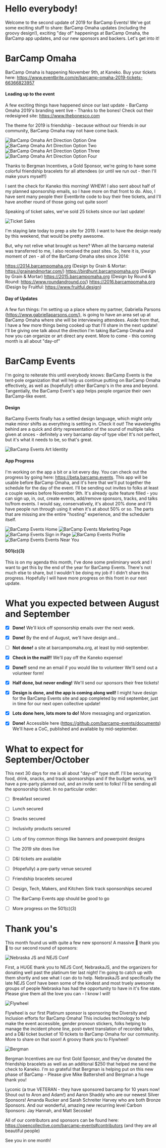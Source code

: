# Hello everybody!
Welcome to the second update of 2019 for BarCamp Events! We've got some exciting stuff to share: BarCamp Omaha updates (including the groovy design!), exciting "day of" happenings at BarCamp Omaha, the BarCamp app updates, and our new sponsors and backers. Let's get into it!

# BarCamp Omaha
BarCamp Omaha is happening November 9th, at Kaneko. Buy your tickets here: https://www.eventbrite.com/e/barcamp-omaha-2019-tickets-66366823957

#### Leading up to the event
A few exciting things have happened since our last update - BarCamp Omaha 2019's branding went live - Thanks to the bones! Check out their redesigned site: https://www.thebonesco.com

The theme for 2019 is friendship - because without our friends in our community, BarCamp Omaha may not have come back.

![BarCamp Omaha Art Direction Option One](./september_assets/barcampomaha_1.png)
![BarCamp Omaha Art Direction Option Two](./september_assets/barcampomaha_2.png)
![BarCamp Omaha Art Direction Option Three](./september_assets/barcampomaha_3.png)
![BarCamp Omaha Art Direction Option Four](./september_assets/barcampomaha_4.png)

Thanks to Bergman Incentives, a Gold Sponsor, we're going to have some colorful friendship bracelets for all attendees (or until we run out - then I'll make yours myself!)

I sent the check for Kaneko this morning! WHEW! I also sent about half of my planned sponsorship emails, so I have more on that front to do. Also, I have sent many people their Eventbrite code to buy their free tickets, and I'll have another round of those going out quite soon!

Speaking of ticket sales, we've sold 25 tickets since our last update!

![Ticket Sales](./september_assets/ticketsales.png)

I'm staying late today to prep a site for 2019. I want to have the design ready by this weekend, that would be pretty awesome.

But, why not relive what brought us here? When all the barcamp material was transferred to me, I also received the past sites. So, here it is, your moment of zen - all of the BarCamp Omaha sites since 2014:

https://2014.barcampomaha.org (Design by Grain & Mortar: https://grainandmortar.com/)
https://birdhunt.barcampomaha.org (Design by Grain & Mortar)
https://2015.barcampomaha.org (Design by Round & Round: https://www.roundandround.co/)
https://2016.barcampomaha.org (Design by Fruitful: https://www.fruitful.design)


#### Day of Updates
A few fun things: I'm setting up a place where my partner, Gabriella Parsons (https://www.gabriellaparsons.com/), is going to have an area set up at BarCamp Omaha where she will be interviewing attendees. Aside from that, I have a few more things being cooked up that I'll share in the next update! I'll be giving one talk about the direction I'm taking BarCamp Omaha and how you can organize or art direct any event. More to come - this coming month is all about "day-of"

# BarCamp Events
I'm going to reiterate this until everybody knows: BarCamp Events is the tent-pole organization that will help us continue putting on BarCamp Omaha effectively, as well as (hopefully!) other BarCamp's in the area and beyond. Tangentially, the BarCamp Event's app helps people organize their own BarCamp-like event.


#### Design
BarCamp Events finally has a settled design language, which might only make minor shifts as everything is settling in. Check it out! The wavelengths behind are a quick and dirty representation of the sound of multiple talks given at onces - definitely a very barcamp day-of type vibe! It's not perfect, but it's what it needs to be, so that's great.

![BarCamp Events Art Identity](./september_assets/barcamp_events.png)


#### App Progress
I'm working on the app a bit or a lot every day. You can check out the progress by going here: https://beta.barcamp.events. This app will be usable before BarCamp Omaha, and it's here that we'll put together the schedule for the day of the event. I'll be sending out invites to folks at least a couple weeks before November 9th. It's already quite feature filled - you can sign up, in, out, create events, add/remove sponsors, tracks, and talks to/from events. I would say, conservatively, it's about 20% done and I'll have people run through using it when it's at about 50% or so. The parts that are missing are the entire "hosting" experience, and the scheduler itself.

![BarCamp Events Home](./september_assets/barcamp_events_home.png)
![BarCamp Events Marketing Page](./september_assets/barcamp_events_marketing.png)
![BarCamp Events Sign in Page](./september_assets/barcamp_events_auth.png)
![BarCamp Events Profile](./september_assets/barcamp_events_profile.png)
![BarCamp Events Events Near You](./september_assets/barcamp_events_near_you.png)

#### 501(c)(3)
This is on my agenda this month, I've done some preliminary work and I want to get this by the end of the year for BarCamp Events. There's not much else to share, but I wouldn't be doing my job if I didn't share this progress. Hopefully I will have more progress on this front in our next update.


# What you expected between August and September
- [x] __Done!__ We'll kick off sponsorship emails over the next week.
- [x] __Done!__ By the end of August, we'll have design and...
- [ ] __Not done!__ a site at barcampomaha.org, at least by mid-september.
- [x] __Check in the mail!!__ We'll pay off the Kaneko expense!
- [x] __Done!!__ send me an email if you would like to volunteer We'll send out a volunteer form!
- [x] __Half done, but never ending!__ We'll send our sponsors their free tickets!
- [x] __Design is done, and the app is coming along well!__ I might have design for the BarCamp Events site and app completed by mid september, just in time for our next open collective update!
- [x] __Lots done here, lots more to do!__ More messaging and organization.
- [x] __Done!__ Accessible here (https://github.com/barcamp-events/documents) We'll have a CoC, published and available by mid-september.


# What to expect for September/October
This next 30 days for me is all about "day-of" type stuff. I'll be securing food, drink, snacks, and track sponsorships and if the budget works, we'll have a pre-party planned out, and an invite sent to folks! I'll be sending all the sponsorship ticket.
In no particular order:
- [ ] Breakfast secured
- [ ] Lunch secured
- [ ] Snacks secured
- [ ] Inclusivity products secured
- [ ] Lots of tiny common things like banners and powerpoint designs
- [ ] The 2019 site does live
- [ ] D&I tickets are available
- [ ] (Hopefully) a pre-party venue secured
- [ ] Friendship bracelets secured
- [ ] Design, Tech, Makers, and Kitchen Sink track sponsorships secured
- [ ] The BarCamp Events app should be good to go
- [ ] More progress on the 501(c)(3)


# Thank you's
This month found us with quite a few new sponsors! A massive 🙏 thank you 🙏 to our second round of sponsors:

![Nebraska JS and NEJS Conf](./september_assets/nebraskajs.png)

First, a HUGE thank you to NEJS Conf, NebraskaJS, and the organizers for donating well past the platinum tier last night! I'm going to catch up with them shortly and see what I can do to help. NebraskaJS and specifically the late NEJS Conf have been some of the kindest and most truely awesome groups of people Nebraska has had the opportunity to have in it's fine state. Please give them all the love you can - I know I will!

![Flywheel](./september_assets/flywheel.jpg)

Flywheel is our first Platinum sponsor is sponsoring the Diversity and Inclusion efforts for BarCamp Omaha! This includes technology to help make the event accessible, gender pronoun stickers, folks helping to manage the incident phone line, post-event translation of recorded talks, and a D&I ticket bucket of 10 tickets to BarCamp Omaha for our community. More to share on that soon! A groovy thank you to Flywheel!

![Bergman](./september_assets/bergman.png)

Bergman Incentives are our first Gold Sponsor, and they've donated the friendship bracelets as well as an additonal $250 that helped me send the check to Kaneko. I'm so grateful that Bergman is helping put on this new phase of BarCamp - Please give Mike Battershell and Bergman a huge thank you!

Lyconic (a true VETERAN - they have sponsored barcamp for 10 years now! Shout out to Aron and Adam!) and Aaron Shaddy who are our newest Silver Sponsors! Amanda Rucker and Sarah Schreiter Harvey who are both Bronze Sponsors. And our wonderful, amazing new recurring level Carbon Sponsors: Jay Hannah, and Matt Secoske!

All of our contributors and sponsors can be found here: https://opencollective.com/barcamp-events#contributors (and they are all beautiful people)

See you in one month!
